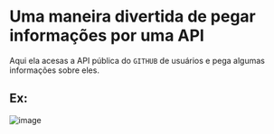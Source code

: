 # Uma maneira divertida de pegar informações por uma API
Aqui ela acesas a API pública do `GITHUB` de usuários e pega algumas informações sobre eles.

## Ex:
![image](https://github.com/Lullka/user-search-github/assets/87625839/614b2ead-cae0-4a04-937c-04d6901d7ee7)
